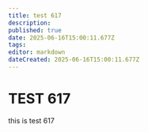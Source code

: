 ```yaml
---
title: test 617
description: 
published: true
date: 2025-06-16T15:00:11.677Z
tags: 
editor: markdown
dateCreated: 2025-06-16T15:00:11.677Z
---
```


# TEST 617
this is test 617
